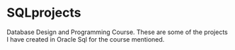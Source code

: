 # SQLprojects
Database Design and Programming Course. These are some of the projects I have created in Oracle Sql for the course mentioned.
